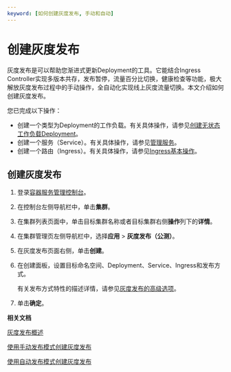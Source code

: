 ```yaml
---
keyword: [如何创建灰度发布, 手动和自动]
---
```


# 创建灰度发布

灰度发布是可以帮助您渐进式更新Deployment的工具。它能结合Ingress Controller实现多版本共存，发布暂停，流量百分比切换，健康检查等功能，极大解放灰度发布过程中的手动操作，全自动化实现线上灰度流量切换。本文介绍如何创建灰度发布。

您已完成以下操作：

-   创建一个类型为Deployment的工作负载。有关具体操作，请参见[创建无状态工作负载Deployment](/cn.zh-CN/Kubernetes集群用户指南/应用/工作负载/创建无状态工作负载Deployment.md)。
-   创建一个服务（Service）。有关具体操作，请参见[管理服务](/cn.zh-CN/Kubernetes集群用户指南/网络/Service管理/管理服务.md)。
-   创建一个路由（Ingress）。有关具体操作，请参见[Ingress基本操作](/cn.zh-CN/Kubernetes集群用户指南/网络/Ingress管理/Ingress基本操作.md)。

## 创建灰度发布

1.  登录[容器服务管理控制台](https://cs.console.aliyun.com)。

2.  在控制台左侧导航栏中，单击**集群**。

3.  在集群列表页面中，单击目标集群名称或者目标集群右侧**操作**列下的**详情**。

4.  在集群管理页左侧导航栏中，选择**应用** \> **灰度发布（公测）**。

5.  在灰度发布页面右侧，单击**创建**。

6.  在创建面板，设置目标命名空间、Deployment、Service、Ingress和发布方式。

    有关发布方式特性的描述详情，请参见[灰度发布的高级选项](/cn.zh-CN/Kubernetes集群用户指南/发布/灰度发布/灰度发布的高级选项.md)。

7.  单击**确定**。


**相关文档**  


[灰度发布概述](/cn.zh-CN/Kubernetes集群用户指南/发布/灰度发布/灰度发布概述.md)

[使用手动发布模式创建灰度发布](/cn.zh-CN/Kubernetes集群用户指南/发布/灰度发布/使用手动发布模式创建灰度发布.md)

[使用自动发布模式创建灰度发布](/cn.zh-CN/Kubernetes集群用户指南/发布/灰度发布/使用自动发布模式创建灰度发布.md)

